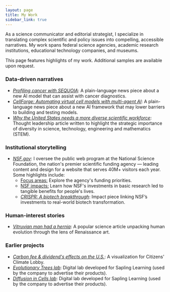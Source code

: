 ```yaml
---
layout: page
title: My Work
sidebar_link: true
---
```

As a science communicator and editorial strategist, I specialize in translating complex scientific and policy issues into compelling, accessible narratives. My work spans federal science agencies, academic research institutions, educational technology companies, and museums.

This page features highlights of my work. Additional samples are available upon request.

### Data-driven narratives
<ul>
<li><em><a href="https://lauracrothers.github.io/assets/SEQUOIA-article.pdf">Profiling cancer with SEQUOIA</a></em>: A plain-language news piece about a new AI model that can assist with cancer diagnostics.</li>

<li><em><a href="https://lauracrothers.github.io/assets/CellForge-article.pdf">CellForge: Automating virtual cell models with multi-agent AI</a></em>: A plain-language news piece about a new AI framework that may lower barriers to building and testing models.</li>

<li><em><a href="https://lauracrothers.github.io/assets/DiversityInSTEM_Crothers.pdf">Why the United States needs a more diverse scientific workforce</a></em>: Thought leadership article written to highlight the strategic importance of diversity in science, technology, engineering and mathematics (STEM).</li>
</ul>

### Institutional storytelling
<ul>
    <li><em><a href="https://www.nsf.gov/">NSF.gov</a></em>: I oversee the public web program at the National Science Foundation, the nation's premier scientific funding agency — leading content and design for a website that serves 40M+ visitors each year. Some highlights include:
     <ul><li><a href="https://www.nsf.gov/focus-areas">Focus areas:</a> Explore the agency's funding priorities.</li>
      <li><a href="https://www.nsf.gov/impacts">NSF impacts:</a> Learn how NSF's investments in basic research led to tangible benefits for people's lives.</li>
  <li><em><a href="https://www.nsf.gov/impacts/crispr">CRISPR: A biotech breakthrough</a></em>: Impact piece linking NSF’s investments to real-world biotech transformation.</li></ul>
  </li></ul>


### Human-interest stories
<ul>
<li><em><a href="https://slate.com/technology/2014/02/vitruvian-mans-hernia-leonardo-da-vinci-drawing-shows-flaws-of-human-evolution.html">Vitruvian man had a hernia</a></em>: A popular science article unpacking human evolution through the lens of Renaissance art.
  </li>
</ul>

### Earlier projects
<ul>
<li><em><a href="https://public.tableau.com/views/CarbonFeeandDividend-CitizensClimateLobbyViz/CarbonFeeandDividendEffects?:language=en-US&:sid=&:redirect=auth&:toolbar=n&:display_count=n&:origin=viz_share_link">Carbon fee & dividend's effects on the U.S.</a></em>: A visualization for Citizens' Climate Lobby.</li>
<li><em><a href="http://media.saplinglearning.com/pub/marketing/labs/evolutionary-trees/lab.html">Evolutionary Trees lab</a></em>: Digital lab developed for Sapling Learning (used by the company to advertise their products).</li>
<li><em><a href="http://media.saplinglearning.com/pub/marketing/labs/diffusion-in-cells/lab.html">Diffusion in Cells lab</a></em>: Digital lab developed for Sapling Learning (used by the company to advertise their products).</li></ul>

